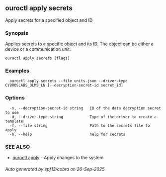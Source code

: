 ## ouroctl apply secrets

Apply secrets for a specified object and ID

### Synopsis

Applies secrets to a specific object and its ID. The object can be either a device or a communication unit.

```
ouroctl apply secrets [flags]
```

### Examples

```
  ouroctl apply secrets --file units.json --driver-type CYBROSLABS_DLMS_LN [--decryption-secret-id secret_id]
```

### Options

```
  -s, --decryption-secret-id string   ID of the data decryption secret to use
  -d, --driver-type string            Type of the driver to create a template
  -f, --file string                   Path to the secrets file to apply
  -h, --help                          help for secrets
```

### SEE ALSO

* [ouroctl apply](ouroctl_apply.md)	 - Apply changes to the system

###### Auto generated by spf13/cobra on 26-Sep-2025
